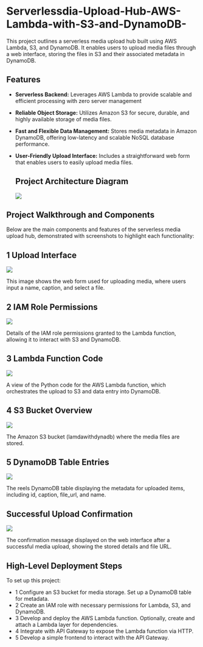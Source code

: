 # Serverlessdia-Upload-Hub-AWS-Lambda-with-S3-and-DynamoDB-
 This project outlines a serverless media upload hub built using AWS Lambda, S3, and DynamoDB. It enables users to upload media files through a web interface, storing the files in S3 and their associated metadata in DynamoDB.

## Features

* **Serverless Backend:** Leverages AWS Lambda to provide scalable and efficient processing with zero server management


* **Reliable Object Storage:** Utilizes Amazon S3 for secure, durable, and highly available storage of media files.

* **Fast and Flexible Data Management:** Stores media metadata in Amazon DynamoDB, offering low-latency and scalable NoSQL database performance.

* **User-Friendly Upload Interface:** Includes a straightforward web form that enables users to easily upload media files.
  
  ## Project Architecture Diagram
  ![](./img/Screenshot%201.png)

## Project Walkthrough and Components

Below are the main components and features of the serverless media upload hub, demonstrated with screenshots to highlight each functionality:

## 1 Upload Interface

![](./img/photo_2025-10-04_14-47-51.jpg)

This image shows the web form used for uploading media, where users input a name, caption, and select a file.

## 2 IAM Role Permissions

![](./img/Screenshot%202.png)

Details of the IAM role permissions granted to the Lambda function, allowing it to interact with S3 and DynamoDB.

## 3 Lambda Function Code

![](./img/Screenshot%203.png)

A view of the Python code for the AWS Lambda function, which orchestrates the upload to S3 and data entry into DynamoDB.

## 4 S3 Bucket Overview
![](./img/Screenshot%204.png)

The Amazon S3 bucket (lamdawithdynadb) where the media files are stored.

## 5 DynamoDB Table Entries

![](./img/Screenshot%205.png)
 
 The reels DynamoDB table displaying the metadata for uploaded items, including id, caption, file_url, and name.

## Successful Upload Confirmation
![](./img/photo_2025-10-04_14-47-56.jpg)

The confirmation message displayed on the web interface after a successful media upload, showing the stored details and file URL.

## High-Level Deployment Steps
To set up this project:

* 1 Configure an S3 bucket for media storage.
Set up a DynamoDB table for metadata.
* 2 Create an IAM role with necessary permissions for Lambda, S3, and DynamoDB.
* 3 Develop and deploy the AWS Lambda function.
Optionally, create and attach a Lambda layer for dependencies.
* 4 Integrate with API Gateway to expose the Lambda function via HTTP.
* 5 Develop a simple frontend to interact with the API Gateway.









